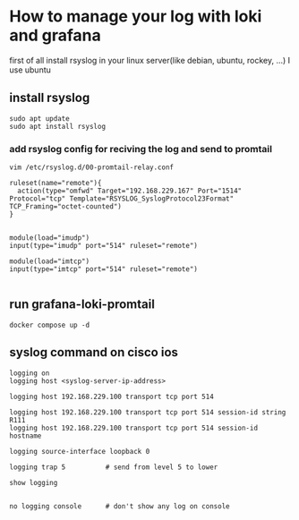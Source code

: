 # How to manage your log with loki and grafana 

first of all install rsyslog in your linux server(like debian, ubuntu, rockey, ...)
I use ubuntu

## install rsyslog
```
sudo apt update
sudo apt install rsyslog
```


### add rsyslog config for reciving the log and send to promtail 

```
vim /etc/rsyslog.d/00-promtail-relay.conf

ruleset(name="remote"){
  action(type="omfwd" Target="192.168.229.167" Port="1514" Protocol="tcp" Template="RSYSLOG_SyslogProtocol23Format" TCP_Framing="octet-counted")
}


module(load="imudp")
input(type="imudp" port="514" ruleset="remote")

module(load="imtcp")
input(type="imtcp" port="514" ruleset="remote")


```



## run grafana-loki-promtail


```
docker compose up -d

```



## syslog command on cisco ios

```
logging on
logging host <syslog-server-ip-address>

logging host 192.168.229.100 transport tcp port 514

logging host 192.168.229.100 transport tcp port 514 session-id string R111
logging host 192.168.229.100 transport tcp port 514 session-id hostname

logging source-interface loopback 0

logging trap 5          # send from level 5 to lower

show logging


no logging console      # don't show any log on console
```